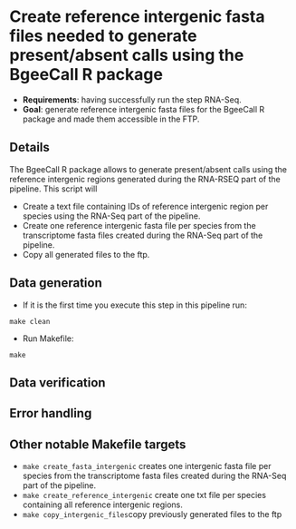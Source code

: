 # Create reference intergenic fasta files needed to generate present/absent calls using the BgeeCall R package

* **Requirements**: having successfully run the step RNA-Seq.
* **Goal**:         generate reference intergenic fasta files for the BgeeCall R package and made them accessible in the FTP.

## Details

The BgeeCall R package allows to generate present/absent calls using the reference intergenic regions generated during the RNA-RSEQ part of the pipeline.
This script will 
* Create a text file containing IDs of reference intergenic region per species using the RNA-Seq part of the pipeline.
* Create one reference intergenic fasta file per species from the transcriptome fasta files created during the RNA-Seq part of the pipeline.
* Copy all generated files to the ftp.

## Data generation
* If it is the first time you execute this step in this pipeline run:
```
make clean
```
* Run Makefile:
```
make 
```

## Data verification

## Error handling

## Other notable Makefile targets

* `make create_fasta_intergenic` creates one intergenic fasta file per species from the transcriptome fasta files created during the RNA-Seq part of the pipeline.
* `make create_reference_intergenic` create one txt file per species containing all reference intergenic regions.
* `make copy_intergenic_files`copy previously generated files to the ftp

